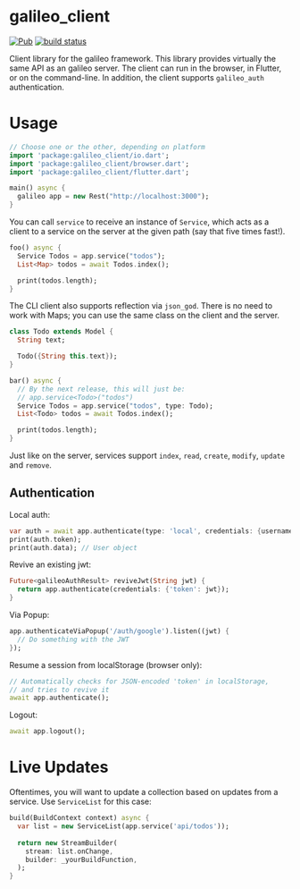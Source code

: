 # galileo_client

[![Pub](https://img.shields.io/pub/v/galileo_client.svg)](https://pub.dartlang.org/packages/galileo_client)
[![build status](https://travis-ci.org/galileo-dart/client.svg)](https://travis-ci.org/galileo-dart/client)

Client library for the galileo framework.
This library provides virtually the same API as an galileo server.
The client can run in the browser, in Flutter, or on the command-line.
In addition, the client supports `galileo_auth` authentication.

# Usage

```dart
// Choose one or the other, depending on platform
import 'package:galileo_client/io.dart';
import 'package:galileo_client/browser.dart';
import 'package:galileo_client/flutter.dart';

main() async {
  galileo app = new Rest("http://localhost:3000");
}
```

You can call `service` to receive an instance of `Service`, which acts as a client to a
service on the server at the given path (say that five times fast!).

```dart
foo() async {
  Service Todos = app.service("todos");
  List<Map> todos = await Todos.index();

  print(todos.length);
}
```

The CLI client also supports reflection via `json_god`. There is no need to work with Maps;
you can use the same class on the client and the server.

```dart
class Todo extends Model {
  String text;

  Todo({String this.text});
}

bar() async {
  // By the next release, this will just be:
  // app.service<Todo>("todos")
  Service Todos = app.service("todos", type: Todo);
  List<Todo> todos = await Todos.index();

  print(todos.length);
}
```

Just like on the server, services support `index`, `read`, `create`, `modify`, `update` and
`remove`.

## Authentication
Local auth:
```dart
var auth = await app.authenticate(type: 'local', credentials: {username: ..., password: ...});
print(auth.token);
print(auth.data); // User object
```

Revive an existing jwt:
```dart
Future<galileoAuthResult> reviveJwt(String jwt) {
  return app.authenticate(credentials: {'token': jwt});
}
```

Via Popup:
```dart
app.authenticateViaPopup('/auth/google').listen((jwt) {
  // Do something with the JWT
});
```

Resume a session from localStorage (browser only):
```dart
// Automatically checks for JSON-encoded 'token' in localStorage,
// and tries to revive it
await app.authenticate();
```

Logout:
```dart
await app.logout();
```

# Live Updates
Oftentimes, you will want to update a collection based on updates from a service.
Use `ServiceList` for this case:

```dart
build(BuildContext context) async {
  var list = new ServiceList(app.service('api/todos'));
  
  return new StreamBuilder(
    stream: list.onChange,
    builder: _yourBuildFunction,
  );
}
```
